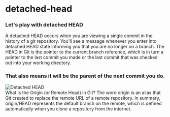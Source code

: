 # detached-head
### Let's play with detached HEAD <br/>
A detached HEAD occurs when you are viewing a single commit in the history of a git repository. You'll see a message whenever you enter into detached HEAD state informing you that you are no longer on a branch.
The HEAD in Git is the pointer to the current branch reference, which is in turn a pointer to the last commit you made or the last commit that was checked out into your working directory.<br/>
### That also means it will be the parent of the next commit you do.
![Detached HEAD](https://user-images.githubusercontent.com/65743503/155851349-2b63c763-7744-43bf-9e8a-51b7232e50da.jpeg)<br/>
What is the Origin (or Remote Head) in Git? The word origin is an alias that Git created to replace the remote URL of a remote repository. 
In summary, origin/HEAD represents the default branch on the remote, which is defined automatically when you clone a repository from the internet.
